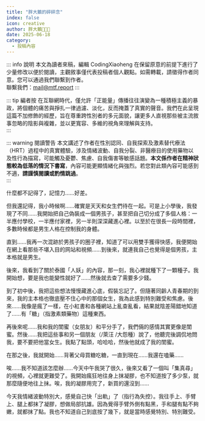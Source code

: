 ```yaml
---
title: "胖大鵝的碎碎念"
index: false
icon: creative
author: 胖大鵝🏳️‍⚧️🍥
date: 2025-06-18
category:
  - 投稿內容
---
```


::: info 說明
本文為讀者來稿，編輯 CodingXiaoheng 在保留原意的前提下進行了少量修改以便於閱讀，主觀敘事僅代表投稿者個人觀點。如需轉載，請徵得作者同意。您可以通過我們聯繫到作者。  
聯繫我們：<mail@mtf.report>
:::

::: tip 編者按
在互聯網時代，僅允許「正能量」傳播往往演變為一種積極主義的暴政，將個體的痛苦與掙扎一律過濾、淡化，反而掩蓋了真實的聲音。我們在此呈現這篇不加修飾的經歷，旨在尊重跨性別者的多元面貌，讓更多人直視那些被主流敘事忽略的陰影與複雜，並以更寬容、多維的視角來理解與支持。  
:::

::: warning 閱讀警告
本文講述了作者在性別認同、自我探索及激素替代療法（HRT）過程中的真實體驗，涉及情緒波動、自我分裂、非醫療目的使用藥物以及性行為描寫，可能觸及憂鬱、焦慮、自我傷害等敏感話題。**本文係作者在精神狀態較為低落的情況下書寫**，內容可能更顯情緒化與強烈。若您對此類內容可能感到不適，**請謹慎閱讀或酌情跳過**。  
:::

什麼都不記得了，記憶力……好差。

但我還記得，我小時候啊……確實是天天和女生們待在一起。可是上小學後，我發現了不同……我開始把自己偽裝成一個男孩子，甚至把自己切分成了多個人格：一半應付學校，一半應付家裡，另一半則深深藏進心裡。以至於在很長一段時間裡，多數時候都是男生人格在控制我的身體。

直到……我再一次混跡於男孩子的圈子裡，知道了可以用雙手獲得快感，我便開始在網上看那些不堪入目的网站和視頻……到後來，就連我自己也覺得是個男孩，主本格就是男生。

後來，我看到了關於泰國「人妖」的內容，那一刻，我心裡就種下了一顆種子。我開始想，要是我也能變性就好了……然後就去查了需要多少錢。

到了初中後，我把這些想法慢慢藏進心底，假裝忘記了。但隨著同齡人青春期的到來，我的主本格也徹底壓不住心中的那個女生，我為此感到特別難受和焦慮。後來……我像是瘋了一樣，在小紅書和各種網站上亂查亂看，結果就陰差陽錯地知道了……有「糖」（指激素類藥物）這種東西。

再後來呢……我和我的閨蜜（女朋友）和平分手了，我們倆的感情其實更像是閨蜜。然後……我把這些事和另一個朋友（/萊汪 /大怨種）說了，他聽完後調侃地問我，要不要把他當女生。我點了點頭，哈哈哈，然後他就成了我的閨蜜。

在那之後，我就開始……背著父母買糖吃糖，一直到現在……我還在嗑藥……

唉……我不知道該怎麼辦……今天中午我哭了很久，後來又看了一個叫「集真尋」的視頻，心裡就更難受了。我開始瘋狂地往身上抹凝膠，也不知道按了多少泵，就那麼隨便地往上抹。唉，我的凝膠用完了，新買的還沒到……

今天我情緒波動特別大，感覺自己快「出軌」了（指行為失控）。我往手上、手臂上、腿上都抹了凝膠，想做局部抗雄。因為覺得手臂外側有點黑，手和腿有點不夠嫩，就都抹了點。我也不知道自己到底按了幾下，就是當時感覺特別、特別難受。
